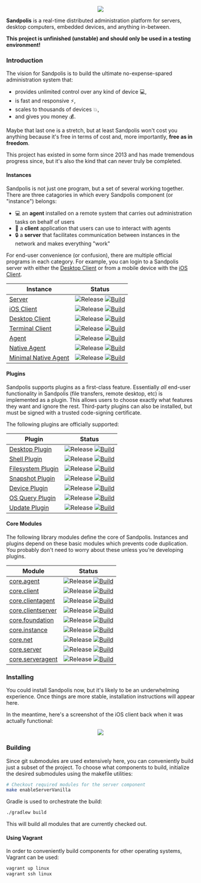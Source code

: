 <p align="center">
	<img src="https://s3.us-east-2.amazonaws.com/github.sandpolis.com/header.png" />
</p>

**Sandpolis** is a real-time distributed administration platform for servers, desktop computers, embedded devices, and anything in-between.

**This project is unfinished (unstable) and should only be used in a testing environment!**

### Introduction
The vision for Sandpolis is to build the ultimate no-expense-spared administration system that:

- provides unlimited control over any kind of device :computer:,
- is fast and responsive :zap:,
- scales to thousands of devices :boom:,
- and gives you money :moneybag:.

Maybe that last one is a stretch, but at least Sandpolis won't cost you anything because it's free in terms of cost and, more importantly, **free as in freedom**.

This project has existed in some form since 2013 and has made tremendous progress since, but it's also the kind that can never truly be completed.

#### Instances
Sandpolis is not just one program, but a set of several working together. There are three catagories in which every Sandpolis component (or "instance") belongs:

- :computer: an **agent** installed on a remote system that carries out administration tasks on behalf of users
- :iphone: a **client** application that users can use to interact with agents
- :lock: a **server** that facilitates communication between instances in the network and makes everything "work"

For end-user convenience (or confusion), there are multiple official programs in each category. For example, you can login to a Sandpolis server with either the [Desktop Client](https://github.com/sandpolis/com.sandpolis.client.lifegem) or from a mobile device with the [iOS Client](https://github.com/sandpolis/com.sandpolis.client.lockstone).

| Instance | Status |
|----------|--------|
| [Server](https://github.com/sandpolis/com.sandpolis.server.vanilla) | ![Release](https://img.shields.io/github/v/tag/sandpolis/com.sandpolis.server.vanilla.svg?label=release) [![Build](https://github.com/sandpolis/com.sandpolis.server.vanilla/workflows/.github/workflows/build.yml/badge.svg)](https://github.com/sandpolis/com.sandpolis.server.vanilla/actions?query=workflow%3A.github%2Fworkflows%2Fbuild.yml) |
| [iOS Client](https://github.com/sandpolis/com.sandpolis.client.lockstone) | ![Release](https://img.shields.io/github/v/tag/sandpolis/com.sandpolis.client.lockstone.svg?label=release) [![Build](https://github.com/sandpolis/com.sandpolis.client.lockstone/workflows/.github/workflows/build.yml/badge.svg)](https://github.com/sandpolis/com.sandpolis.client.lockstone/actions?query=workflow%3A.github%2Fworkflows%2Fbuild.yml) |
| [Desktop Client](https://github.com/sandpolis/com.sandpolis.client.lifegem) | ![Release](https://img.shields.io/github/v/tag/sandpolis/com.sandpolis.client.lifegem.svg?label=release) [![Build](https://github.com/sandpolis/com.sandpolis.client.lifegem/workflows/.github/workflows/build.yml/badge.svg)](https://github.com/sandpolis/com.sandpolis.client.lifegem/actions?query=workflow%3A.github%2Fworkflows%2Fbuild.yml) |
| [Terminal Client](https://github.com/sandpolis/com.sandpolis.client.ascetic) | ![Release](https://img.shields.io/github/v/tag/sandpolis/com.sandpolis.client.ascetic.svg?label=release) [![Build](https://github.com/sandpolis/com.sandpolis.client.ascetic/workflows/.github/workflows/build.yml/badge.svg)](https://github.com/sandpolis/com.sandpolis.client.ascetic/actions?query=workflow%3A.github%2Fworkflows%2Fbuild.yml) |
| [Agent](https://github.com/sandpolis/com.sandpolis.agent.vanilla) | ![Release](https://img.shields.io/github/v/tag/sandpolis/com.sandpolis.agent.vanilla.svg?label=release) [![Build](https://github.com/sandpolis/com.sandpolis.agent.vanilla/workflows/.github/workflows/build.yml/badge.svg)](https://github.com/sandpolis/com.sandpolis.agent.vanilla/actions?query=workflow%3A.github%2Fworkflows%2Fbuild.yml) |
| [Native Agent](https://github.com/sandpolis/com.sandpolis.agent.micro) | ![Release](https://img.shields.io/github/v/tag/sandpolis/com.sandpolis.agent.micro.svg?label=release) [![Build](https://github.com/sandpolis/com.sandpolis.agent.micro/workflows/.github/workflows/build.yml/badge.svg)](https://github.com/sandpolis/com.sandpolis.agent.micro/actions?query=workflow%3A.github%2Fworkflows%2Fbuild.yml) |
| [Minimal Native Agent](https://github.com/sandpolis/com.sandpolis.agent.nano) | ![Release](https://img.shields.io/github/v/tag/sandpolis/com.sandpolis.agent.nano.svg?label=release) [![Build](https://github.com/sandpolis/com.sandpolis.agent.nano/workflows/.github/workflows/build.yml/badge.svg)](https://github.com/sandpolis/com.sandpolis.agent.nano/actions?query=workflow%3A.github%2Fworkflows%2Fbuild.yml) |

#### Plugins
Sandpolis supports plugins as a first-class feature. Essentially *all* end-user functionality in Sandpolis (file transfers, remote desktop, etc) is implemented as a plugin. This allows users to choose exactly what features they want and ignore the rest. Third-party plugins can also be installed, but must be signed with a trusted code-signing certificate.

The following plugins are officially supported:

| Plugin | Status |
|--------|--------|
| [Desktop Plugin](https://github.com/sandpolis/com.sandpolis.plugin.desktop) | ![Release](https://img.shields.io/github/v/tag/sandpolis/com.sandpolis.plugin.desktop.svg?label=release) [![Build](https://github.com/sandpolis/com.sandpolis.plugin.desktop/workflows/.github/workflows/build.yml/badge.svg)](https://github.com/sandpolis/com.sandpolis.plugin.desktop/actions?query=workflow%3A.github%2Fworkflows%2Fbuild.yml) |
| [Shell Plugin](https://github.com/sandpolis/com.sandpolis.plugin.shell) | ![Release](https://img.shields.io/github/v/tag/sandpolis/com.sandpolis.plugin.shell.svg?label=release) [![Build](https://github.com/sandpolis/com.sandpolis.plugin.shell/workflows/.github/workflows/build.yml/badge.svg)](https://github.com/sandpolis/com.sandpolis.plugin.shell/actions?query=workflow%3A.github%2Fworkflows%2Fbuild.yml) |
| [Filesystem Plugin](https://github.com/sandpolis/com.sandpolis.plugin.filesystem) | ![Release](https://img.shields.io/github/v/tag/sandpolis/com.sandpolis.plugin.filesystem.svg?label=release) [![Build](https://github.com/sandpolis/com.sandpolis.plugin.filesystem/workflows/.github/workflows/build.yml/badge.svg)](https://github.com/sandpolis/com.sandpolis.plugin.filesystem/actions?query=workflow%3A.github%2Fworkflows%2Fbuild.yml) |
| [Snapshot Plugin](https://github.com/sandpolis/com.sandpolis.plugin.snapshot) | ![Release](https://img.shields.io/github/v/tag/sandpolis/com.sandpolis.plugin.snapshot.svg?label=release) [![Build](https://github.com/sandpolis/com.sandpolis.plugin.snapshot/workflows/.github/workflows/build.yml/badge.svg)](https://github.com/sandpolis/com.sandpolis.plugin.snapshot/actions?query=workflow%3A.github%2Fworkflows%2Fbuild.yml) |
| [Device Plugin](https://github.com/sandpolis/com.sandpolis.plugin.device) | ![Release](https://img.shields.io/github/v/tag/sandpolis/com.sandpolis.plugin.device.svg?label=release) [![Build](https://github.com/sandpolis/com.sandpolis.plugin.device/workflows/.github/workflows/build.yml/badge.svg)](https://github.com/sandpolis/com.sandpolis.plugin.device/actions?query=workflow%3A.github%2Fworkflows%2Fbuild.yml) |
| [OS Query Plugin](https://github.com/sandpolis/com.sandpolis.plugin.osquery) | ![Release](https://img.shields.io/github/v/tag/sandpolis/com.sandpolis.plugin.osquery.svg?label=release) [![Build](https://github.com/sandpolis/com.sandpolis.plugin.osquery/workflows/.github/workflows/build.yml/badge.svg)](https://github.com/sandpolis/com.sandpolis.plugin.osquery/actions?query=workflow%3A.github%2Fworkflows%2Fbuild.yml) |
| [Update Plugin](https://github.com/sandpolis/com.sandpolis.plugin.update) | ![Release](https://img.shields.io/github/v/tag/sandpolis/com.sandpolis.plugin.update.svg?label=release) [![Build](https://github.com/sandpolis/com.sandpolis.plugin.update/workflows/.github/workflows/build.yml/badge.svg)](https://github.com/sandpolis/com.sandpolis.plugin.update/actions?query=workflow%3A.github%2Fworkflows%2Fbuild.yml) |

#### Core Modules
The following library modules define the core of Sandpolis. Instances and plugins depend on these basic modules which prevents code duplication. You probably don't need to worry about these unless you're developing plugins.

| Module | Status |
|--------|--------|
| [core.agent](https://github.com/sandpolis/com.sandpolis.core.agent) | ![Release](https://img.shields.io/github/v/tag/sandpolis/com.sandpolis.core.agent.svg?label=release) [![Build](https://github.com/sandpolis/com.sandpolis.core.agent/workflows/.github/workflows/build.yml/badge.svg)](https://github.com/sandpolis/com.sandpolis.core.agent/actions?query=workflow%3A.github%2Fworkflows%2Fbuild.yml) |
| [core.client](https://github.com/sandpolis/com.sandpolis.core.client) | ![Release](https://img.shields.io/github/v/tag/sandpolis/com.sandpolis.core.client.svg?label=release) [![Build](https://github.com/sandpolis/com.sandpolis.core.client/workflows/.github/workflows/build.yml/badge.svg)](https://github.com/sandpolis/com.sandpolis.core.client/actions?query=workflow%3A.github%2Fworkflows%2Fbuild.yml) |
| [core.clientagent](https://github.com/sandpolis/com.sandpolis.core.clientagent) | ![Release](https://img.shields.io/github/v/tag/sandpolis/com.sandpolis.core.clientagent.svg?label=release) [![Build](https://github.com/sandpolis/com.sandpolis.core.clientagent/workflows/.github/workflows/build.yml/badge.svg)](https://github.com/sandpolis/com.sandpolis.core.clientagent/actions?query=workflow%3A.github%2Fworkflows%2Fbuild.yml) |
| [core.clientserver](https://github.com/sandpolis/com.sandpolis.core.clientserver) | ![Release](https://img.shields.io/github/v/tag/sandpolis/com.sandpolis.core.clientserver.svg?label=release) [![Build](https://github.com/sandpolis/com.sandpolis.core.clientserver/workflows/.github/workflows/build.yml/badge.svg)](https://github.com/sandpolis/com.sandpolis.core.clientserver/actions?query=workflow%3A.github%2Fworkflows%2Fbuild.yml) |
| [core.foundation](https://github.com/sandpolis/com.sandpolis.core.foundation) | ![Release](https://img.shields.io/github/v/tag/sandpolis/com.sandpolis.core.foundation.svg?label=release) [![Build](https://github.com/sandpolis/com.sandpolis.core.foundation/workflows/.github/workflows/build.yml/badge.svg)](https://github.com/sandpolis/com.sandpolis.core.foundation/actions?query=workflow%3A.github%2Fworkflows%2Fbuild.yml) |
| [core.instance](https://github.com/sandpolis/com.sandpolis.core.instance) | ![Release](https://img.shields.io/github/v/tag/sandpolis/com.sandpolis.core.instance.svg?label=release) [![Build](https://github.com/sandpolis/com.sandpolis.core.instance/workflows/.github/workflows/build.yml/badge.svg)](https://github.com/sandpolis/com.sandpolis.core.instance/actions?query=workflow%3A.github%2Fworkflows%2Fbuild.yml) |
| [core.net](https://github.com/sandpolis/com.sandpolis.core.net) | ![Release](https://img.shields.io/github/v/tag/sandpolis/com.sandpolis.core.net.svg?label=release) [![Build](https://github.com/sandpolis/com.sandpolis.core.net/workflows/.github/workflows/build.yml/badge.svg)](https://github.com/sandpolis/com.sandpolis.core.net/actions?query=workflow%3A.github%2Fworkflows%2Fbuild.yml) |
| [core.server](https://github.com/sandpolis/com.sandpolis.core.server) | ![Release](https://img.shields.io/github/v/tag/sandpolis/com.sandpolis.core.server.svg?label=release) [![Build](https://github.com/sandpolis/com.sandpolis.core.server/workflows/.github/workflows/build.yml/badge.svg)](https://github.com/sandpolis/com.sandpolis.core.server/actions?query=workflow%3A.github%2Fworkflows%2Fbuild.yml) |
| [core.serveragent](https://github.com/sandpolis/com.sandpolis.core.serveragent) | ![Release](https://img.shields.io/github/v/tag/sandpolis/com.sandpolis.core.serveragent.svg?label=release) [![Build](https://github.com/sandpolis/com.sandpolis.core.serveragent/workflows/.github/workflows/build.yml/badge.svg)](https://github.com/sandpolis/com.sandpolis.core.serveragent/actions?query=workflow%3A.github%2Fworkflows%2Fbuild.yml) |

### Installing
You could install Sandpolis now, but it's likely to be an underwhelming experience. Once things are more stable, installation instructions will appear here.

In the meantime, here's a screenshot of the iOS client back when it was actually functional:
<p align="center">
	<img src="https://s3.us-east-2.amazonaws.com/github.sandpolis.com/client/lockstone/triptych.png" />
</p>

### Building
Since git submodules are used extensively here, you can conveniently build just a subset of the project. To choose what components to build, initialize the desired submodules using the makefile utilities:
```sh
# Checkout required modules for the server component
make enableServerVanilla
```

Gradle is used to orchestrate the build:
```sh
./gradlew build
```

This will build all modules that are currently checked out.

#### Using Vagrant
In order to conveniently build components for other operating systems, Vagrant can be used:

```sh
vagrant up linux
vagrant ssh linux
```
